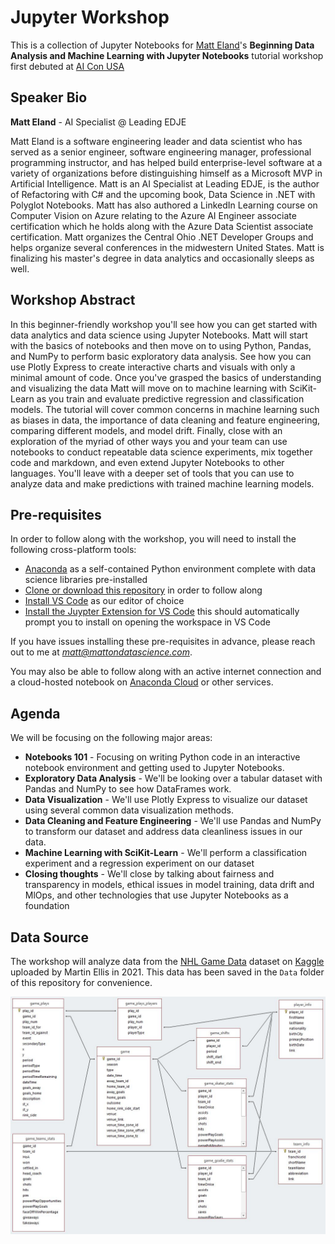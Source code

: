 # Jupyter Workshop

This is a collection of Jupyter Notebooks for [Matt Eland](https://MattEland.dev)'s **Beginning Data Analysis and Machine Learning with Jupyter Notebooks** tutorial workshop first debuted at [AI Con USA](https://aiconusa.techwell.com/)

## Speaker Bio

**Matt Eland** - AI Specialist @ Leading EDJE

Matt Eland is a software engineering leader and data scientist who has served as a senior engineer, software engineering manager, professional programming instructor, and has helped build enterprise-level software at a variety of organizations before distinguishing himself as a Microsoft MVP in Artificial Intelligence. Matt is an AI Specialist at Leading EDJE, is the author of Refactoring with C# and the upcoming book, Data Science in .NET with Polyglot Notebooks. Matt has also authored a LinkedIn Learning course on Computer Vision on Azure relating to the Azure AI Engineer associate certification which he holds along with the Azure Data Scientist associate certification. Matt organizes the Central Ohio .NET Developer Groups and helps organize several conferences in the midwestern United States. Matt is finalizing his master's degree in data analytics and occasionally sleeps as well.

## Workshop Abstract

In this beginner-friendly workshop you'll see how you can get started with data analytics and data science using Jupyter Notebooks. Matt will start with the basics of notebooks and then move on to using Python, Pandas, and NumPy to perform basic exploratory data analysis. See how you can use Plotly Express to create interactive charts and visuals with only a minimal amount of code. Once you've grasped the basics of understanding and visualizing the data Matt will move on to machine learning with SciKit-Learn as you train and evaluate predictive regression and classification models. The tutorial will cover common concerns in machine learning such as biases in data, the importance of data cleaning and feature engineering, comparing different models, and model drift. Finally, close with an exploration of the myriad of other ways you and your team can use notebooks to conduct repeatable data science experiments, mix together code and markdown, and even extend Jupyter Notebooks to other languages. You'll leave with a deeper set of tools that you can use to analyze data and make predictions with trained machine learning models.

## Pre-requisites

In order to follow along with the workshop, you will need to install the following cross-platform tools:

- [Anaconda](https://www.anaconda.com/download/success) as a self-contained Python environment complete with data science libraries pre-installed
- [Clone or download this repository](https://github.com/IntegerMan/JupyterWorkshop) in order to follow along
- [Install VS Code](https://code.visualstudio.com/) as our editor of choice
- [Install the Juypter Extension for VS Code](https://marketplace.visualstudio.com/items?itemName=ms-toolsai.jupyter) this should automatically prompt you to install on opening the workspace in VS Code

If you have issues installing these pre-requisites in advance, please reach out to me at *matt@mattondatascience.com*.

You may also be able to follow along with an active internet connection and a cloud-hosted notebook on [Anaconda Cloud](https://anaconda.cloud/) or other services.

## Agenda

We will be focusing on the following major areas:

- **Notebooks 101** - Focusing on writing Python code in an interactive notebook environment and getting used to Jupyter Notebooks.
- **Exploratory Data Analysis** - We'll be looking over a tabular dataset with Pandas and NumPy to see how DataFrames work.
- **Data Visualization** - We'll use Plotly Express to visualize our dataset using several common data visualization methods.
- **Data Cleaning and Feature Engineering** - We'll use Pandas and NumPy to transform our dataset and address data cleanliness issues in our data.
- **Machine Learning with SciKit-Learn** - We'll perform a classification experiment and a regression experiment on our dataset
- **Closing thoughts** - We'll close by talking about fairness and transparency in models, ethical issues in model training, data drift and MlOps, and other technologies that use Jupyter Notebooks as a foundation

## Data Source

The workshop will analyze data from the [NHL Game Data](https://www.kaggle.com/datasets/martinellis/nhl-game-data) dataset on [Kaggle](https://Kaggle.com) uploaded by Martin Ellis in 2021. This data has been saved in the `Data` folder of this repository for convenience.

![Table Relationships](Data/table_relationships.jpeg)
